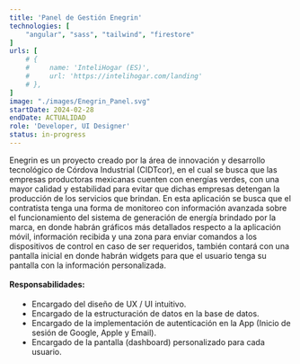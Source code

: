 ```yaml
---
title: 'Panel de Gestión Enegrin'
technologies: [
    "angular", "sass", "tailwind", "firestore"
]
urls: [
    # {
    #     name: 'InteliHogar (ES)',
    #     url: 'https://intelihogar.com/landing'
    # },
]
image: "./images/Enegrin_Panel.svg"
startDate: 2024-02-28
endDate: ACTUALIDAD
role: 'Developer, UI Designer'
status: in-progress
---
```

Enegrin es un proyecto creado por la área de innovación y desarrollo tecnológico de Córdova Industrial (CIDTcor), en el cual se busca que las 
empresas productoras mexicanas cuenten con energías verdes, con una mayor calidad y estabilidad para evitar que dichas empresas detengan la producción de 
los servicios que brindan. En esta aplicación se busca que el contratista tenga una forma de monitoreo con información avanzada sobre el funcionamiento del sistema de generación de energía brindado por la marca, en donde habrán gráficos más detallados respecto a la aplicación móvil, información recibida y una zona para enviar comandos a los dispositivos de control en caso de ser requeridos, también contará con una pantalla inicial en donde habrán widgets para que el usuario tenga su pantalla con la información personalizada. 
\
\
**Responsabilidades:**

- Encargado del diseño de UX / UI intuitivo. 
- Encargado de la estructuración de datos en la base de datos.
- Encargado de la implementación de autenticación en la App (Inicio de sesión de Google, Apple y Email).
- Encargado de la pantalla (dashboard) personalizado para cada usuario.

<style>
    ul {
		list-style: disc !important;
		margin: 18px 0px !important;
		padding: 0px 0px 0px 40px !important;
	}
</style>
